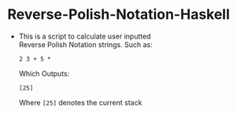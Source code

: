 # Reverse-Polish-Notation-Haskell
- This is a script to calculate user inputted  
Reverse Polish Notation strings. 
    Such as:
    ```
    2 3 + 5 *
    ```
    Which Outputs:
    ```
    [25]
    ```
    Where ```[25]``` denotes the current stack
